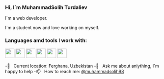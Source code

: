### Hi, I`m MuhammadSolih Turdaliev <img scr="/Desktop/giphy.webp" width="27px" >

I`m a web developer. <br />

I`m a student now and love working on myself. <br />

### Languages amd tools I work with: <br />
<code><img src="https://www.google.com/url?sa=i&url=https%3A%2F%2Fru.m.wikipedia.org%2Fwiki%2F%25D0%25A4%25D0%25B0%25D0%25B9%25D0%25BB%3AHTML5_Logo.svg&psig=AOvVaw2L0m4mznBgV6tMNqrAAZFI&ust=1654511960681000&source=images&cd=vfe&ved=0CAwQjRxqFwoTCNi3zsGPlvgCFQAAAAAdAAAAABBu" width="30px"></code>
<code><img src="https://www.google.com/url?sa=i&url=https%3A%2F%2Fru.m.wikipedia.org%2Fwiki%2F%25D0%25A4%25D0%25B0%25D0%25B9%25D0%25BB%3AHTML5_Logo.svg&psig=AOvVaw2L0m4mznBgV6tMNqrAAZFI&ust=1654511960681000&source=images&cd=vfe&ved=0CAwQjRxqFwoTCNi3zsGPlvgCFQAAAAAdAAAAABBu" width="30px"></code>
<code><img src="https://www.google.com/url?sa=i&url=https%3A%2F%2Fru.m.wikipedia.org%2Fwiki%2F%25D0%25A4%25D0%25B0%25D0%25B9%25D0%25BB%3AHTML5_Logo.svg&psig=AOvVaw2L0m4mznBgV6tMNqrAAZFI&ust=1654511960681000&source=images&cd=vfe&ved=0CAwQjRxqFwoTCNi3zsGPlvgCFQAAAAAdAAAAABBu" width="30px"></code>
<code><img src="https://www.google.com/url?sa=i&url=https%3A%2F%2Fru.m.wikipedia.org%2Fwiki%2F%25D0%25A4%25D0%25B0%25D0%25B9%25D0%25BB%3AHTML5_Logo.svg&psig=AOvVaw2L0m4mznBgV6tMNqrAAZFI&ust=1654511960681000&source=images&cd=vfe&ved=0CAwQjRxqFwoTCNi3zsGPlvgCFQAAAAAdAAAAABBu" width="30px"></code>
<code><img src="https://www.google.com/url?sa=i&url=https%3A%2F%2Fru.m.wikipedia.org%2Fwiki%2F%25D0%25A4%25D0%25B0%25D0%25B9%25D0%25BB%3AHTML5_Logo.svg&psig=AOvVaw2L0m4mznBgV6tMNqrAAZFI&ust=1654511960681000&source=images&cd=vfe&ved=0CAwQjRxqFwoTCNi3zsGPlvgCFQAAAAAdAAAAABBu" width="30px"></code>
<code><img src="https://www.google.com/url?sa=i&url=https%3A%2F%2Fru.m.wikipedia.org%2Fwiki%2F%25D0%25A4%25D0%25B0%25D0%25B9%25D0%25BB%3AHTML5_Logo.svg&psig=AOvVaw2L0m4mznBgV6tMNqrAAZFI&ust=1654511960681000&source=images&cd=vfe&ved=0CAwQjRxqFwoTCNi3zsGPlvgCFQAAAAAdAAAAABBu" width="30px"></code>
<br />

-🚩 &nbsp; Current location: Ferghana, Uzbekistan
-🤝 &nbsp; Ask me about aniything, I`m happy to help 
-📫 &nbsp; How to reach me: [@muhammadsolih98](xoliqovmuhammadsolih@gmail.com)
